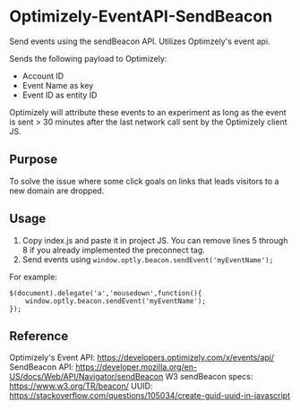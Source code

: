 # Optimizely-EventAPI-SendBeacon

Send events using the sendBeacon API. Utilizes Optimzely's event api. 

Sends the following payload to Optimizely:
* Account ID
* Event Name as key
* Event ID as entity ID

Optimizely will attribute these events to an experiment as long as the event is sent > 30 minutes after the last network call sent by the Optimizely client JS.

## Purpose

To solve the issue where some click goals on links that leads visitors to a new domain are dropped.

## Usage

1. Copy index.js and paste it in project JS. You can remove lines 5 through 8 if you already implemented the preconnect tag.
2. Send events using ```window.optly.beacon.sendEvent('myEventName');```

For example: 

```
$(document).delegate('a','mousedown',function(){
    window.optly.beacon.sendEvent('myEventName');
});
```

## Reference

Optimizely's Event API: https://developers.optimizely.com/x/events/api/
SendBeacon API: https://developer.mozilla.org/en-US/docs/Web/API/Navigator/sendBeacon
W3 sendBeacon specs: https://www.w3.org/TR/beacon/
UUID: https://stackoverflow.com/questions/105034/create-guid-uuid-in-javascript
